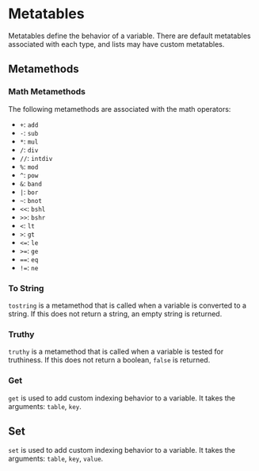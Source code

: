 # Metatables
Metatables define the behavior of a variable. There are default metatables associated with each type, and lists may have custom metatables.

## Metamethods

### Math Metamethods
The following metamethods are associated with the math operators:
* `+`: `add`
* `-`: `sub`
* `*`: `mul`
* `/`: `div`
* `//`: `intdiv`
* `%`: `mod`
* `^`: `pow`
* `&`: `band`
* `|`: `bor`
* `~`: `bnot`
* `<<`: `bshl`
* `>>`: `bshr`
* `<`: `lt`
* `>`: `gt`
* `<=`: `le`
* `>=`: `ge`
* `==`: `eq`
* `!=`: `ne`

### To String
`tostring` is a metamethod that is called when a variable is converted to a string. If this does not return a string, an empty string is returned.

### Truthy
`truthy` is a metamethod that is called when a variable is tested for truthiness. If this does not return a boolean, `false` is returned.

### Get
`get` is used to add custom indexing behavior to a variable. It takes the arguments: `table`, `key`.

## Set
`set` is used to add custom indexing behavior to a variable. It takes the arguments: `table`, `key`, `value`.
